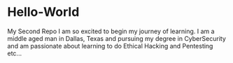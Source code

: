 # Hello-World
My Second Repo
I am so excited to begin my journey of learning. I am a middle aged man in Dallas, Texas and pursuing my degree in CyberSecurity and am passionate about learning to do Ethical Hacking and Pentesting etc...
